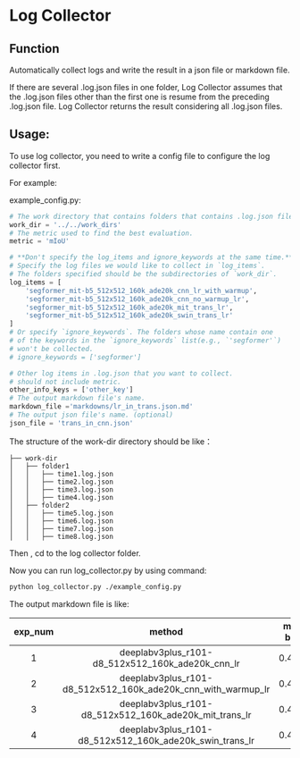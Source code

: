 # Log Collector

## Function

Automatically collect logs and write the result in a json file or markdown file.

If there are several .log.json files in one folder, Log Collector assumes that the .log.json files other than the first one is resume from the preceding .log.json file. Log Collector returns the result considering all .log.json files.

## Usage:

To use log collector, you need to write a config file to configure the log collector first.

For example:

example_config.py:

```python
# The work directory that contains folders that contains .log.json files.
work_dir = '../../work_dirs'
# The metric used to find the best evaluation.
metric = 'mIoU'

# **Don't specify the log_items and ignore_keywords at the same time.**
# Specify the log files we would like to collect in `log_items`.
# The folders specified should be the subdirectories of `work_dir`.
log_items = [
    'segformer_mit-b5_512x512_160k_ade20k_cnn_lr_with_warmup',
    'segformer_mit-b5_512x512_160k_ade20k_cnn_no_warmup_lr',
    'segformer_mit-b5_512x512_160k_ade20k_mit_trans_lr',
    'segformer_mit-b5_512x512_160k_ade20k_swin_trans_lr'
]
# Or specify `ignore_keywords`. The folders whose name contain one
# of the keywords in the `ignore_keywords` list(e.g., `'segformer'`)
# won't be collected.
# ignore_keywords = ['segformer']

# Other log items in .log.json that you want to collect.
# should not include metric.
other_info_keys = ['other_key']
# The output markdown file's name.
markdown_file ='markdowns/lr_in_trans.json.md'
# The output json file's name. (optional)
json_file = 'trans_in_cnn.json'
```

 The structure of the work-dir directory should be like：

```text
├── work-dir
│   ├── folder1
│   │   ├── time1.log.json
│   │   ├── time2.log.json
│   │   ├── time3.log.json
│   │   ├── time4.log.json
│   ├── folder2
│   │   ├── time5.log.json
│   │   ├── time6.log.json
│   │   ├── time7.log.json
│   │   ├── time8.log.json
```

Then , cd to the log collector folder.

Now you can run log_collector.py by using command:

```bash
python log_collector.py ./example_config.py
```

The output markdown file is like:

| exp_num |                            method                            | mIoU best | best index | mIoU last | last index |
| :-----: | :----------------------------------------------------------: | :-------: | :--------: | :-------: | :--------: |
|    1    |       deeplabv3plus_r101-d8_512x512_160k_ade20k_cnn_lr       |  0.4537   |     10     |  0.4537   |     10     |
|    2    | deeplabv3plus_r101-d8_512x512_160k_ade20k_cnn_with_warmup_lr |  0.4602   |     10     |  0.4602   |     10     |
|    3    |    deeplabv3plus_r101-d8_512x512_160k_ade20k_mit_trans_lr    |  0.4543   |     13     |  0.4543   |     13     |
|    4    |   deeplabv3plus_r101-d8_512x512_160k_ade20k_swin_trans_lr    |  0.4454   |     12     |  0.4454   |     12     |
